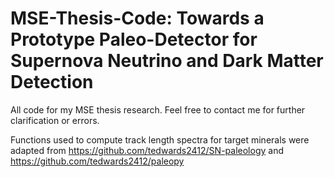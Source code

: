 # MSE-Thesis-Code: Towards a Prototype Paleo-Detector for Supernova Neutrino and Dark Matter Detection
All code for my MSE thesis research. Feel free to contact me for further clarification or errors.

Functions used to compute track length spectra for target minerals were adapted from https://github.com/tedwards2412/SN-paleology and https://github.com/tedwards2412/paleopy
